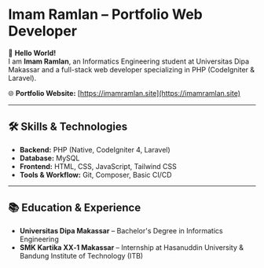 # Imam Ramlan – Portfolio Web Developer

👋 **Hello World!**  
I am **Imam Ramlan**, an Informatics Engineering student at Universitas Dipa Makassar and a full-stack web developer specializing in PHP (CodeIgniter & Laravel).

🌐 **Portfolio Website:** [https://imamramlan.site](https://imamramlan.site)

---

## 🛠️ Skills & Technologies

- **Backend:** PHP (Native, CodeIgniter 4, Laravel)  
- **Database:** MySQL  
- **Frontend:** HTML, CSS, JavaScript, Tailwind CSS  
- **Tools & Workflow:** Git, Composer, Basic CI/CD  

---

## 📚 Education & Experience

- **Universitas Dipa Makassar** – Bachelor's Degree in Informatics Engineering  
- **SMK Kartika XX‑1 Makassar** – Internship at Hasanuddin University & Bandung Institute of Technology (ITB)
